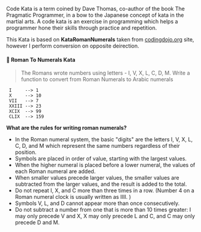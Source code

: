 Code Kata is a term coined by Dave Thomas, co-author of the book The Pragmatic Programmer, in a bow to the Japanese concept of kata in the martial arts. A code kata is an exercise in programming which helps a programmer hone their skills through practice and repetition.

This Kata is based on **KataRomanNumerals** taken from [codingdojo.org](http://codingdojo.org) site, however I perform conversion on opposite deirection. 

#### :crown: Roman To Numerals Kata
	
>The Romans wrote numbers using letters - I, V, X, L, C, D, M. 
>Write a function to convert from Roman Numerals to Arabic numerals

     I     --> 1
     X     --> 10
     VII   --> 7
     XXIII --> 23
     XCIX  --> 99
     CLIX  --> 159
     
     
**What are the rules for writing roman numerals?**

* In the Roman numeral system, the basic "digits" are the letters I, V, X, L, C, D, and M which represent the same numbers regardless of their position.
* Symbols are placed in order of value, starting with the largest values.
* When the higher numeral is placed before a lower numeral, the values of each Roman numeral are added.
* When smaller values precede larger values, the smaller values are subtracted from the larger values, and the result is added to the total.
* Do not repeat I, X, and C more than three times in a row. (Number 4 on a Roman numeral clock is usually written as IIII. )
* Symbols V, L, and D cannot appear more than once consecutively.
* Do not subtract a number from one that is more than 10 times greater: I may only precede V and X, X may only precede L and C, and C may only precede D and M.


